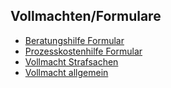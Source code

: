 ## Vollmachten/Formulare

* [Beratungshilfe Formular][1]
* [Prozesskostenhilfe Formular][2]
* [Vollmacht Strafsachen][3]
* [Vollmacht allgemein][4]

[1]: /doc/Beratungshilfe-Formular.pdf
[2]: /doc/Prozesskostenhilfe-Formular.pdf
[3]: /doc/Vollmacht-Strafsachen.pdf
[4]: /doc/Vollmacht-allgemein.pdf
